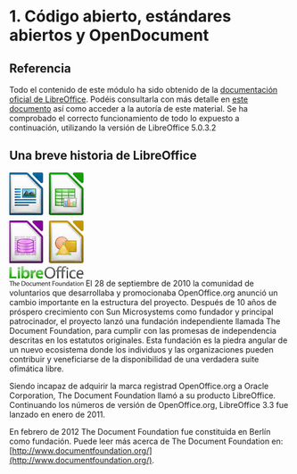 
# 1. Código abierto, estándares abiertos y OpenDocument

## Referencia

Todo el contenido de este módulo ha sido obtenido de la [documentación oficial de LibreOffice](https://wiki.documentfoundation.org/Documentation/es). Podéis consultarla con más detalle en [este documento](https://wiki.documentfoundation.org/images/b/b9/0100GS3-PrimerosPasosConLibO.pdf) así como acceder a la autoría de este material. Se ha comprobado el correcto funcionamiento de todo lo expuesto a continuación, utilizando la versión de LibreOffice 5.0.3.2 

## Una breve historia de LibreOffice

![](img/LibreApps.jpg)
El 28 de septiembre de 2010 la comunidad de voluntarios que desarrollaba y promocionaba OpenOffice.org anunció un cambio importante en la estructura del proyecto. Después de 10 años de próspero crecimiento con Sun Microsystems como fundador y principal patrocinador, el proyecto lanzó una fundación independiente llamada The Document Foundation, para cumplir con las promesas de independencia descritas en los estatutos originales. Esta fundación es la piedra angular de un nuevo ecosistema donde los individuos y las organizaciones pueden contribuir y veneficiarse de la disponibilidad de una verdadera suite ofimática libre.

Siendo incapaz de adquirir la marca registrad OpenOffice.org a Oracle Corporation, The Document Foundation llamó a su producto LibreOffice. Continuando los números de versión de OpenOffice.org, LibreOffice 3.3 fue lanzado en enero de 2011.

En febrero de 2012 The Document Foundation fue constituida en Berlín como fundación. Puede leer más acerca de The Document Foundation en: [http://www.documentfoundation.org/](http://www.documentfoundation.org/).

